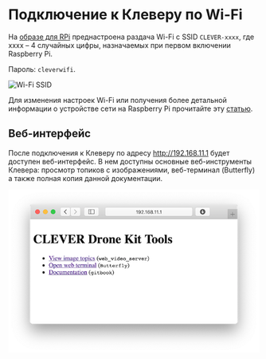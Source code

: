 Подключение к Клеверу по Wi-Fi
===

На [образе для RPi](image.md) преднастроена раздача Wi-Fi с SSID `CLEVER-xxxx`, где xxxx – 4 случайных цифры, назначаемых при первом включении Raspberry Pi.

Пароль: `cleverwifi`.

<img src="../assets/ssid.png" width="300px" alt="Wi-Fi SSID">

Для изменения настроек Wi-Fi или получения более детальной информации о устройстве сети на Raspberry Pi прочитайте эту [статью](network.md).

## Веб-интерфейс

После подключения к Клеверу по адресу http://192.168.11.1 будет доступен веб-интерфейс. В нем доступны основные веб-инструменты Клевера: просмотр топиков с изображениями, веб-терминал (Butterfly) а также полная копия данной документации.

![web interface](../assets/web_interface.png)
